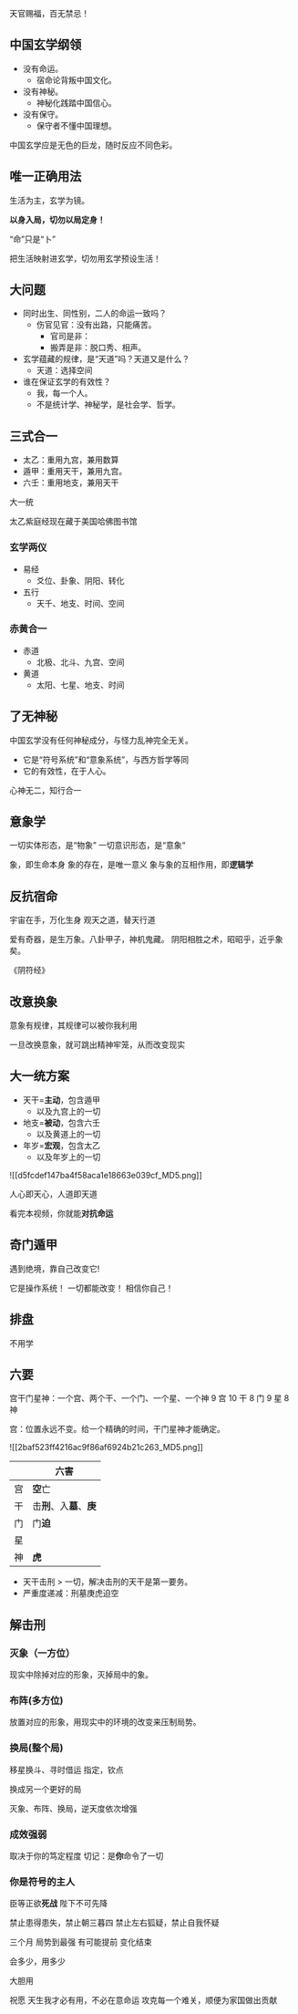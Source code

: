 天官赐福，百无禁忌！

## 中国玄学纲领

- 没有命运。
	- 宿命论背叛中国文化。
- 没有神秘。
	- 神秘化践踏中国信心。
- 没有保守。
	- 保守者不懂中国理想。

中国玄学应是无色的巨龙，随时反应不同色彩。

## 唯一正确用法

生活为主，玄学为镜。

**以身入局，切勿以局定身！**

“命”只是“卜”

把生活映射进玄学，切勿用玄学预设生活！

## 大问题

- 同时出生、同性别，二人的命运一致吗？
	- 伤官见官：没有出路，只能痛苦。
		- 官司是非：
		- 搬弄是非：脱口秀、相声。
- 玄学蕴藏的规律，是“天道”吗？天道又是什么？
	- 天道：选择空间
- 谁在保证玄学的有效性？
	- 我，每一个人。
	- 不是统计学、神秘学，是社会学、哲学。

## 三式合一

- 太乙：重用九宫，兼用数算
- 遁甲：重用天干，兼用九宫。
- 六壬：重用地支，兼用天干

大一统

太乙紫庭经现在藏于美国哈佛图书馆

### 玄学两仪

- 易经
	- 爻位、卦象、阴阳、转化
- 五行
	- 天千、地支、时间、空间
	
### 赤黄合一

- 赤道
	- 北极、北斗、九宫、空间
- 黄道
	- 太阳、七星、地支、时间

## 了无神秘

中国玄学没有任何神秘成分，与怪力乱神完全无关。

- 它是“符号系统”和“意象系统”，与西方哲学等同
- 它的有效性，在于人心。

心神无二，知行合一

## 意象学

一切实体形态，是“物象”
一切意识形态，是“意象“

象，即生命本身
象的存在，是唯一意义
象与象的互相作用，即**逻辑学**


## 反抗宿命
宇宙在手，万化生身
观天之道，替天行道

爱有奇器，是生万象。八卦甲子，神机鬼藏。
阴阳相胜之术，昭昭乎，近乎象矣。

《阴符经》

## 改意换象
意象有规律，其规律可以被你我利用

一旦改换意象，就可跳出精神牢笼，从而改变现实


## 大一统方案

- 天干=**主动**，包含遁甲
	- 以及九宫上的一切
- 地支=**被动**，包含六壬
	- 以及黄道上的一切
- 年岁=**宏观**，包含太乙
	- 以及年岁上的一切

![[d5fcdef147ba4f58aca1e18663e039cf_MD5.png]]



人心即天心，人道即天道

看完本视频，你就能**对抗命运**

## 奇门遁甲

遇到绝境，靠自己改变它!

它是操作系统！
一切都能改变！
相信你自己！

## 排盘

不用学


## 六要

宫干门星神：一个宫、两个干、一个门、一个星、一个神
9 宫
10 干
8 门
9 星
8 神

宫：位置永远不变。给一个精确的时间，干门星神才能确定。

![[2baf523ff4216ac9f86af6924b21c263_MD5.png]]




|     | 六害                  |
| --- | ------------------- |
| 宫   | **空**亡              |
| 干   | 击**刑**、入**墓**、**庚** |
| 门   | 门**迫**              |
| 星   |                     |
| 神   | **虎**               |
- 天干击刑 > 一切，解决击刑的天干是第一要务。
- 严重度递减：刑墓庚虎迫空

## 解击刑
### 灭象（一方位）

现实中除掉对应的形象，灭掉局中的象。

### 布阵(多方位)

放置对应的形象，用现实中的环境的改变来压制局势。

### 换局(整个局)

移星换斗、寻时借运
指定，钦点

换成另一个更好的局

灭象、布阵、换局，逆天度依次增强


### 成效强弱

取决于你的笃定程度
切记：是**你**命令了一切

### 你是符号的主人

臣等正欲**死战**
陛下不可先降

禁止患得患失，禁止朝三暮四
禁止左右狐疑，禁止自我怀疑


三个月
局势到最强
有可能提前
变化结束



会多少，用多少

大胆用


祝愿
天生我才必有用，不必在意命运
攻克每一个难关，顺便为家国做出贡献